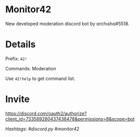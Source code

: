 # Monitor42
New developed moderation discord bot by αrchιshα#5518.

# Details
Prefix: `42!`

Commands: Moderation

Use `42!help` to get command list.

# Invite
https://discord.com/oauth2/authorize?client_id=733589280437436478&permissions=8&scope=bot

*Hashtags:*
*#discord.py #monitor42*
